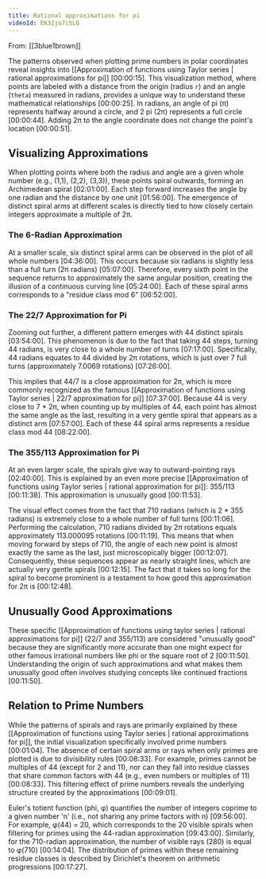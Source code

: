```yaml
---
title: Rational approximations for pi
videoId: EK32jo7i5LQ
---
```


From: [[3blue1brown]] <br/> 

The patterns observed when plotting prime numbers in polar coordinates reveal insights into [[Approximation of functions using Taylor series | rational approximations for pi]] <a class="yt-timestamp" data-t="00:00:15">[00:00:15]</a>. This visualization method, where points are labeled with a distance from the origin (radius `r`) and an angle (`theta`) measured in radians, provides a unique way to understand these mathematical relationships <a class="yt-timestamp" data-t="00:00:25">[00:00:25]</a>. In radians, an angle of pi (π) represents halfway around a circle, and 2 pi (2π) represents a full circle <a class="yt-timestamp" data-t="00:00:44">[00:00:44]</a>. Adding 2π to the angle coordinate does not change the point's location <a class="yt-timestamp" data-t="00:00:51">[00:00:51]</a>.

## Visualizing Approximations

When plotting points where both the radius and angle are a given whole number (e.g., (1,1), (2,2), (3,3)), these points spiral outwards, forming an Archimedean spiral <a class="yt-timestamp" data-t="02:01:00">[02:01:00]</a>. Each step forward increases the angle by one radian and the distance by one unit <a class="yt-timestamp" data-t="01:56:00">[01:56:00]</a>. The emergence of distinct spiral arms at different scales is directly tied to how closely certain integers approximate a multiple of 2π.

### The 6-Radian Approximation

At a smaller scale, six distinct spiral arms can be observed in the plot of all whole numbers <a class="yt-timestamp" data-t="04:36:00">[04:36:00]</a>. This occurs because six radians is slightly less than a full turn (2π radians) <a class="yt-timestamp" data-t="05:07:00">[05:07:00]</a>. Therefore, every sixth point in the sequence returns to approximately the same angular position, creating the illusion of a continuous curving line <a class="yt-timestamp" data-t="05:24:00">[05:24:00]</a>. Each of these spiral arms corresponds to a "residue class mod 6" <a class="yt-timestamp" data-t="06:52:00">[06:52:00]</a>.

### The 22/7 Approximation for Pi

Zooming out further, a different pattern emerges with 44 distinct spirals <a class="yt-timestamp" data-t="03:54:00">[03:54:00]</a>. This phenomenon is due to the fact that taking 44 steps, turning 44 radians, is very close to a whole number of turns <a class="yt-timestamp" data-t="07:17:00">[07:17:00]</a>. Specifically, 44 radians equates to 44 divided by 2π rotations, which is just over 7 full turns (approximately 7.0069 rotations) <a class="yt-timestamp" data-t="07:26:00">[07:26:00]</a>.

This implies that 44/7 is a close approximation for 2π, which is more commonly recognized as the famous [[Approximation of functions using Taylor series | 22/7 approximation for pi]] <a class="yt-timestamp" data-t="07:37:00">[07:37:00]</a>. Because 44 is very close to 7 * 2π, when counting up by multiples of 44, each point has almost the same angle as the last, resulting in a very gentle spiral that appears as a distinct arm <a class="yt-timestamp" data-t="07:57:00">[07:57:00]</a>. Each of these 44 spiral arms represents a residue class mod 44 <a class="yt-timestamp" data-t="08:22:00">[08:22:00]</a>.

### The 355/113 Approximation for Pi

At an even larger scale, the spirals give way to outward-pointing rays <a class="yt-timestamp" data-t="02:40:00">[02:40:00]</a>. This is explained by an even more precise [[Approximation of functions using Taylor series | rational approximation for pi]]: 355/113 <a class="yt-timestamp" data-t="00:11:38">[00:11:38]</a>. This approximation is unusually good <a class="yt-timestamp" data-t="00:11:53">[00:11:53]</a>.

The visual effect comes from the fact that 710 radians (which is 2 * 355 radians) is extremely close to a whole number of full turns <a class="yt-timestamp" data-t="00:11:06">[00:11:06]</a>. Performing the calculation, 710 radians divided by 2π rotations equals approximately 113.000095 rotations <a class="yt-timestamp" data-t="00:11:19">[00:11:19]</a>. This means that when moving forward by steps of 710, the angle of each new point is almost exactly the same as the last, just microscopically bigger <a class="yt-timestamp" data-t="00:12:07">[00:12:07]</a>. Consequently, these sequences appear as nearly straight lines, which are actually very gentle spirals <a class="yt-timestamp" data-t="00:12:15">[00:12:15]</a>. The fact that it takes so long for the spiral to become prominent is a testament to how good this approximation for 2π is <a class="yt-timestamp" data-t="00:12:48">[00:12:48]</a>.

## Unusually Good Approximations

These specific [[Approximation of functions using taylor series | rational approximations for pi]] (22/7 and 355/113) are considered "unusually good" because they are significantly more accurate than one might expect for other famous irrational numbers like phi or the square root of 2 <a class="yt-timestamp" data-t="00:11:50">[00:11:50]</a>. Understanding the origin of such approximations and what makes them unusually good often involves studying concepts like continued fractions <a class="yt-timestamp" data-t="00:11:50">[00:11:50]</a>.

## Relation to Prime Numbers

While the patterns of spirals and rays are primarily explained by these [[Approximation of functions using Taylor series | rational approximations for pi]], the initial visualization specifically involved prime numbers <a class="yt-timestamp" data-t="00:01:04">[00:01:04]</a>. The absence of certain spiral arms or rays when only primes are plotted is due to divisibility rules <a class="yt-timestamp" data-t="00:08:33">[00:08:33]</a>. For example, primes cannot be multiples of 44 (except for 2 and 11), nor can they fall into residue classes that share common factors with 44 (e.g., even numbers or multiples of 11) <a class="yt-timestamp" data-t="00:08:33">[00:08:33]</a>. This filtering effect of prime numbers reveals the underlying structure created by the approximations <a class="yt-timestamp" data-t="00:09:01">[00:09:01]</a>.

Euler's totient function (phi, φ) quantifies the number of integers coprime to a given number 'n' (i.e., not sharing any prime factors with n) <a class="yt-timestamp" data-t="09:56:00">[09:56:00]</a>. For example, φ(44) = 20, which corresponds to the 20 visible spirals when filtering for primes using the 44-radian approximation <a class="yt-timestamp" data-t="09:43:00">[09:43:00]</a>. Similarly, for the 710-radian approximation, the number of visible rays (280) is equal to φ(710) <a class="yt-timestamp" data-t="00:14:04">[00:14:04]</a>. The distribution of primes within these remaining residue classes is described by Dirichlet's theorem on arithmetic progressions <a class="yt-timestamp" data-t="00:17:27">[00:17:27]</a>.